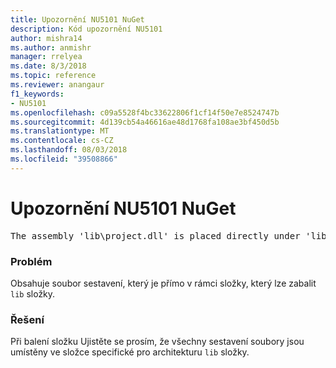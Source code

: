 ```yaml
---
title: Upozornění NU5101 NuGet
description: Kód upozornění NU5101
author: mishra14
ms.author: anmishr
manager: rrelyea
ms.date: 8/3/2018
ms.topic: reference
ms.reviewer: anangaur
f1_keywords:
- NU5101
ms.openlocfilehash: c09a5528f4bc33622806f1cf14f50e7e8524747b
ms.sourcegitcommit: 4d139cb54a46616ae48d1768fa108ae3bf450d5b
ms.translationtype: MT
ms.contentlocale: cs-CZ
ms.lasthandoff: 08/03/2018
ms.locfileid: "39508866"
---
```

# <a name="nuget-warning-nu5101"></a>Upozornění NU5101 NuGet
<pre>The assembly 'lib\project.dll' is placed directly under 'lib' folder. It is recommended that assemblies be placed inside a framework-specific folder. Move it into a framework-specific folder.</pre>

### <a name="issue"></a>Problém

Obsahuje soubor sestavení, který je přímo v rámci složky, který lze zabalit `lib` složky.


### <a name="solution"></a>Řešení

Při balení složku Ujistěte se prosím, že všechny sestavení soubory jsou umístěny ve složce specifické pro architekturu `lib` složky.

